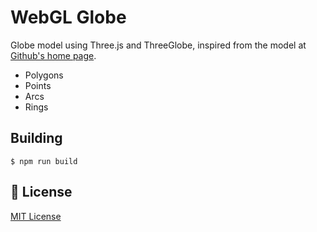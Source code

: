 # WebGL Globe

Globe model using Three.js and ThreeGlobe, inspired from the model at [Github's home page](https://github.com/home).

- Polygons
- Points
- Arcs
- Rings

## Building

```shell
$ npm run build
```

## :ledger: License
[MIT License](https://github.com/HexM7/webgl-globe/blob/main/LICENSE)
